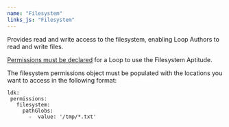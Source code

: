 ```yaml
---
name: "Filesystem"
links_js: "Filesystem"
---
```

Provides read and write access to the filesystem, enabling Loop Authors to read and write files.

[Permissions must be declared](https://github.com/open-olive/loop-development-kit/tree/main/ldk/javascript#loop-permissions) for a Loop to use the Filesystem Aptitude. 

The filesystem permissions object must be populated with the locations you want to access in the following format:
```
ldk:
 permissions:
   filesystem:
     pathGlobs:
       -  value: '/tmp/*.txt'
```